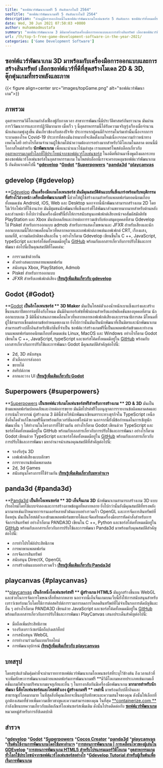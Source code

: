 ```yaml
---
title: "ซอฟต์แวร์พัฒนาเกมฟรี 5 อันดับแรกในปี 2564" 
seoTitle: "ซอฟต์แวร์พัฒนาเกมฟรี 5 อันดับแรกในปี 2564" 
description: "อ่านคู่มือรายละเอียดนี้ในซอฟต์แวร์พัฒนาเกมโอเพ่นซอร์ส 5 อันดับแรก ซอฟต์แวร์ทั้งหมดที่ระบุไว้ที่นี่ฟรีโฮสต์ตัวเองและขยายได้" 
date: Wed, 30 Jun 2021 07:50:03 +0000
author: muhammadmustafa
summary: "ซอฟต์แวร์พัฒนาเกม 3 มิติมาพร้อมกับเครื่องมือการออกแบบและการสร้างสินทรัพย์ เลือกซอฟต์แวร์ที่ดีที่สุดสร้าง 2D & amp; โมเดล 3 มิติ, ตุ๊กตุ่นเกมที่ทรงพลังและภาพ" 
url: /th/top-5-free-game-development-software-in-the-year-2021/
categories: ['Game Development Software']
---
```


## ซอฟต์แวร์พัฒนาเกม 3D มาพร้อมกับเครื่องมือการออกแบบและการสร้างสินทรัพย์ เลือกซอฟต์แวร์ที่ดีที่สุดสร้างโมเดล 2D & 3D, ตุ๊กตุ่นเกมที่ทรงพลังและภาพ

{{< figure align=center src="images/topGame.png" alt="ซอฟต์แวร์พัฒนาเกม">}}


## **ภาพรวม** 
อุตสาหกรรมวิดีโอเกมกำลังเฟื่องฟูกับกาลเวลา สาขาการพัฒนานี้มีประวัติศาสตร์อันยาวนาน มันผ่านการวิวัฒนาการและการปฏิวัติมากมาย เมื่อเร็ว ๆ นี้อุตสาหกรรมนี้ได้รับความเจริญรุ่งเรืองเมื่อจำนวนนักเล่นเกมพุ่งสูงขึ้น มันเกี่ยวข้องกับสองปัจจัย ประการแรกผู้คนมีกิจกรรมในร่มเท่านั้นเนื่องจากการระบาดของโรค Covid-19 ประการที่สองมันง่ายมากที่จะติดตั้งเกมใหม่เนื่องจากความก้าวหน้าทางเทคโนโลยี อย่างไรก็ตามจำนวนผู้ใช้เกมได้นำความต้องการอย่างมากสำหรับวิดีโอเกมในตลาด ตอนนี้มีโอกาสใหม่สำหรับ **นักพัฒนาเกม**  เพื่อแนะนำแนวโน้มล่าสุด เราเผยแพร่โพสต์บล็อกเกี่ยวกับ [อุตสาหกรรมเกมทั่วโลกที่ใช้ประโยชน์จากซอฟต์แวร์โอเพ่นซอร์ส][1] ในอดีตที่ผ่านมาซึ่งพูดถึงผลกระทบของซอฟต์แวร์โอเพ่นซอร์สในอุตสาหกรรมเกม ในโพสต์บล็อกนี้เราจะครอบคลุมซอฟต์แวร์พัฒนาเกม 5 อันดับแรกต่อไปนี้
  ***[gdevelop][2]** 
  ***[Godot][3]** 
  ***[Superpowers][4]** 
  ***[panda3d][5]** 
  ***[playcanvas][6]** 

## gdevelop   {#gdevelop}
**[Gdevelop][7]  **เป็นเครื่องมือเกมโอเพนซอร์ส มันมีคุณสมบัติต้นแบบที่แข็งแกร่งพร้อมกับพฤติกรรมที่สร้างไว้ล่วงหน้า เครื่องมือพัฒนาเกมฟรี**   นี้ช่วยให้ผู้ใช้สร้างเกมสำหรับแพลตฟอร์มยอดนิยมเกือบทั้งหมดเช่น Android, iOS, Web และ Desktop นอกจากนี้นักพัฒนาสามารถสร้างเกม 2D โดยใช้เวิร์กโฟลว์ที่ใช้งานง่าย มันมีชุมชนนักพัฒนาที่แข็งแกร่งที่ได้พัฒนาส่วนขยายมากมายสำหรับด้านหลังและส่วนหน้า ยิ่งไปกว่านั้นเครื่องมือฟรีนี้ยังให้การสนับสนุนเอฟเฟกต์เสียงหน้าจอสัมผัสมัลติทัช PlayStation และ Xbox มันปลอดภัยและง่ายต่อการรวมเข้ากับห้องสมุดบุคคลที่สาม Gdevelop ใช้ Piskel สำหรับการออกแบบ admob สำหรับการแสดงโฆษณาและ JFXR สำหรับเสียงและนักออกแบบเกมนี้ให้ภาพเคลื่อนไหวที่หลากหลายและเอฟเฟกต์ภาพเช่นเอฟเฟกต์ CRT, เรืองแสง, แผนที่สี, ความผิดปกติของสีและอื่น ๆ อย่างไรก็ตาม Gdevelop เขียนขึ้นใน C ++, JavaScript, typeScript และซอร์สโค้ดทั้งหมดมีอยู่ใน [GitHub][8] พร้อมกับเอกสารเกี่ยวกับการปรับใช้และการพัฒนา
ต่อไปนี้เป็นคุณสมบัติที่โดดเด่น:
  * การรวมเข้าด้วยกัน
  * ตัวอย่างสดแบบหลายแพลตฟอร์ม
  * สนับสนุน Xbox, PlayStation, Admob
  * Piskel สำหรับการออกแบบ
  * JFXR สำหรับเอฟเฟกต์เสียง
**[เรียนรู้เพิ่มเติมเกี่ยวกับ gdevelop][9]** 

## Godot   {#Godot}
**[Godot][10]  **เป็นอีกโอเพนซอร์ส **  3D Maker**  มันเป็นโฮสต์ตัวเองน้ำหนักเบาแข็งแกร่งและสร้างขึ้นบนสถาปัตยกรรมที่อิงกับโหนด มันมีอินเทอร์เฟซที่พักผ่อนสำหรับแอปพลิเคชันของบุคคลที่สาม นักออกแบบเกม 3 มิตินี้นำเสนอภาพเคลื่อนไหวที่หลากหลายเอฟเฟกต์เสียงและบรรณาธิการสด มีโหนดที่ผู้ใช้สามารถเชื่อมต่อตามข้อกำหนดของฉาก ยิ่งไปกว่านั้นมันเป็นนักพัฒนาที่เป็นมิตรและนักพัฒนาเกมสามารถสร้างปลั๊กอินสำหรับฟังก์ชั่นที่จำเป็น ซอฟต์แวร์สร้างเกมฟรีนี้เป็นแพลตฟอร์มข้ามและทำงานบนแพลตฟอร์มยอดนิยมเกือบทั้งหมดเช่น Linux, MacOS และ Windows อย่างไรก็ตาม Godot เขียนใน C ++, JavaScript, typeScript และซอร์สโค้ดทั้งหมดมีอยู่ใน [GitHub][11] พร้อมกับเอกสารเกี่ยวกับการปรับใช้และการพัฒนา
Godot มีคุณสมบัติสำคัญต่อไปนี้:
  * 2d, 3D สนับสนุน
  * ตัวเลือกการส่งออก
  * ขยายได้
  * สคริปต์ภาพ
  * ลากและวาง UI
**[เรียนรู้เพิ่มเติมเกี่ยวกับ Godot][12]** 

## Superpowers   {#superpowers}
**[Superpowers][13]  **เป็นซอฟต์แวร์เกมโอเพ่นซอร์สฟรีสำหรับการสร้างเกม **  2D & 3D**  มันเป็นข้ามแพลตฟอร์มปลอดภัยและง่ายต่อการขยาย มันมีสไปรต์ฟรีใบอนุญาตการรายงานข้อผิดพลาดสดและการเน้นไวยากรณ์ ผู้สร้างเกม 3 มิตินี้ช่วยให้นักพัฒนาเขียนตรรกะทางธุรกิจใน TypeScript เหนือสิ่งอื่นใดตัวแก้ไขเกมฟรีนี้มาพร้อมกับเวอร์ชันออฟไลน์ด้วย นอกจากนี้ยังมีข้อกำหนดในการเชิญนักพัฒนาอื่น ๆ ให้ทำงานในโครงการที่ใช้ร่วมกัน อย่างไรก็ตาม Godot เขียนด้วย TypeScript และซอร์สโค้ดทั้งหมดมีอยู่ใน GitHub พร้อมกับเอกสารเกี่ยวกับการปรับใช้และการพัฒนา อย่างไรก็ตาม Godot เขียนด้วย TypeScript และซอร์สโค้ดทั้งหมดมีอยู่ใน [GitHub][14] พร้อมกับเอกสารเกี่ยวกับการปรับใช้และการพัฒนา
มหาอำนาจนำเสนอคุณสมบัติที่สำคัญต่อไปนี้:
  * รองรับรุ่น 3D
  * เอฟเฟกต์เสียงแบบอักษร
  * การรายงานข้อผิดพลาดสด
  * 2d, 3d Games
  * สนับสนุนโครงการที่ใช้ร่วมกัน
**[เรียนรู้เพิ่มเติมเกี่ยวกับมหาอำนาจ][15]** 

## panda3d   {#panda3d}
**[Panda3d][16]  **เป็นอีกโอเพนซอร์ส **  3D เอ็นจิ้นเกม 3D**  นักพัฒนาเกมสามารถสร้างเกม 3D แบบเรียลไทม์โดยใช้แบบจำลองและการสร้างภาพข้อมูลที่หลากหลาย ยิ่งไปกว่านั้นยังมีคุณสมบัติที่ทรงพลังมากมายเช่นเป้าหมายการเรนเดอร์หลายตัวต้นแบบอย่างรวดเร็ว OpenGL และการจัดการสินทรัพย์ที่ยืดหยุ่น มันเป็นโฮสต์ตัวเองข้ามแพลตฟอร์มขยายได้และจัดเตรียมเครื่องมือบรรทัดคำสั่งสำหรับการจัดการสินทรัพย์ อย่างไรก็ตาม PANDA3D เขียนใน C ++, Python และซอร์สโค้ดทั้งหมดมีอยู่ใน [GitHub][17] พร้อมกับเอกสารเกี่ยวกับการปรับใช้และการพัฒนา
Panda3d มาพร้อมกับคุณสมบัติสำคัญต่อไปนี้:
  * การทำโปรไฟล์ประสิทธิภาพ
  * การพกพาแพลตฟอร์ม
  * การจัดการสินทรัพย์
  * สนับสนุน DirectX, OpenGL
  * การสร้างต้นแบบอย่างรวดเร็ว
[**เรียนรู้เพิ่มเติมเกี่ยวกับ Panda3d** ][18]

## playcanvas   {#playcanvas}
**[playcanvas][19]  **เป็นอีกหนึ่งโอเพ่นซอร์สฟรี **  ผู้สร้างเกม HTML5**  มันถูกสร้างขึ้นบน WebGL และช่วยในการจัดการโฆษณาสื่อที่หลากหลาย นอกจากนี้เอ็นจิ้นเกมบนเว็บนี้ยังให้การสนับสนุนสำหรับเบราว์เซอร์บนเว็บโดยใช้การต่อสคริปต์การรวมการลดการโหลดสินทรัพย์ที่ไม่จำเป็นรอการตัดบัญชีและอื่น ๆ อย่างไรก็ตาม PANDA3D เขียนด้วย JavaScript และซอร์สโค้ดทั้งหมดมีอยู่ใน [GitHub][20] พร้อมกับเอกสารเกี่ยวกับการปรับใช้และการพัฒนา
PlayCanvas เสนอประเด็นสำคัญต่อไปนี้:
  * มือถือเพิ่มประสิทธิภาพ
  * รองรับเบราว์เซอร์มือถือ/เดสก์ท็อป
  * การสนับสนุน WebGL
  * การทำงานร่วมกันแบบเรียลไทม์
  * การพัฒนาอุปกรณ์
**[เรียนรู้เพิ่มเติมเกี่ยวกับ playcanvas][21]** 

## บทสรุป
โดยสรุปแล้วมันคุ้มค่าที่จะผ่านรายการซอฟต์แวร์พัฒนาเกมโอเพนซอร์สที่ระบุไว้ข้างต้น ถึงเวลาแล้วที่จะเพิ่มทักษะการพัฒนาเกมด้วยแพลตฟอร์มการพัฒนาเกมฟรี **มีวิดีโอเกมหลายประเภทเช่นเกมแอ็คชั่นเกมกีฬาเกมปริศนาเกมผจญภัยและอื่น ๆ ในทางกลับกันมีเครื่องมือพัฒนาเกม  **มากมายสำหรับนักพัฒนา นี่คือโอเพ่นซอร์สและโฮสต์ตัวเอง ผู้สร้างเกมฟรี **  เหล่านี้**  มาพร้อมกับปลั๊กอินและสาธารณูปโภคมากมาย ในที่สุดสิ่งที่คุณเลือกจะขึ้นอยู่กับทักษะและความสนใจของคุณ ดังนั้นให้เลือกที่ถูกต้องเสมอที่ช่วยเพิ่มความเชี่ยวชาญและความสามารถของคุณ
ในที่สุด [**containerize.com **][22] กำลังเขียนบทความเกี่ยวกับผลิตภัณฑ์โอเพ่นซอร์สเพิ่มเติม ดังนั้นโปรดติดต่อกับ [ **ซอฟต์แวร์พัฒนาเกม**  ][23] หมวดหมู่สำหรับการอัปเดตปกติ

## สำรวจ
  ***[gdevelop][7]** 
  ***[Godot][10]** 
  ***[Superpowers][13]** 
  ***[Cocos Creator][24]** 
  ***[panda3d][16]** 
  ***[playcanvas][19]** 
  ***[เริ่มต้นใช้งานการพัฒนาเกมโดยใช้มหาอำนาจ][25]** 
  ***[การสอนการพัฒนาเกม | การเคลื่อนไหวของผู้เล่นใน GDEvelop][26]** 
  ***[การสอนการพัฒนาเกม HTML5 สำหรับโปรแกรมเมอร์วิดีโอเกม][27]** 
  ***[อุตสาหกรรมเกมทั่วโลกใช้ประโยชน์จากซอฟต์แวร์โอเพ่นซอร์สอย่างไร][1]** 
  ***[Gdevelop Tutorial สำหรับผู้เริ่มต้นเพื่อเริ่มการพัฒนาเกม][28]** 

  
[1]: https://blog.containerize.com/game-development-software/how-global-gaming-market-leveraging-open-source-software/
[2]: #GDevelop
[3]: #Godot
[4]: #Superpowers
[5]: #Panda3D
[6]: #PlayCanvas
[7]: https://products.containerize.com/game-development-software/gdevelop/
[8]: https://github.com/4ian/GDevelop
[9]: https://gdevelop-app.com/
[10]: https://products.containerize.com/game-development-software/godot/
[11]: https://github.com/godotengine/godot
[12]: https://godotengine.org/
[13]: https://products.containerize.com/game-development-software/superpowers/
[14]: https://github.com/superpowers/superpowers-core
[15]: http://superpowers-html5.com/index.en.html
[16]: https://products.containerize.com/game-development-software/panda3d/
[17]: https://github.com/panda3d/panda3d
[18]: https://www.panda3d.org/
[19]: https://products.containerize.com/game-development-software/playcanvas/
[20]: https://github.com/playcanvas/engine
[21]: https://playcanvas.com/
[22]: https://www.containerize.com/
[23]: https://products.containerize.com/game-development-software/
[24]: https://products.containerize.com/game-development-software/cocos-creator/
[25]: https://blog.containerize.com/game-development-software/superpowers-animation-getting-started-with-game-development/
[26]: https://blog.containerize.com/game-development-software/game-development-tutorial-player-movement-in-gdevelop/
[27]: https://blog.containerize.com/2021/05/19/html5-game-development-tutorial-for-video-game-programmers/
[28]: https://blog.containerize.com/game-development-software/game-development-tutorial-player-movement-in-gdevelop/
